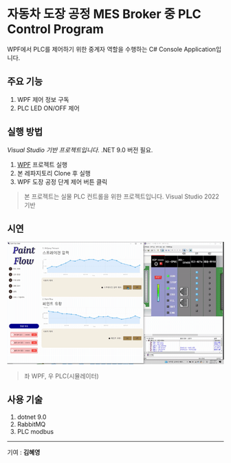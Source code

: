 # 자동차 도장 공정 MES Broker 중 PLC Control Program

WPF에서 PLC를 제어하기 위한 중계자 역할을 수행하는 C# Console Application입니다.

## 주요 기능

1. WPF 제어 정보 구독
2. PLC LED ON/OFF 제어

## 실행 방법

*Visual Studio 기반 프로젝트입니다.*
.NET 9.0 버전 필요.

1. <a href = "https://github.com/PaintsFlow/CarPaintingProcess">WPF</a> 프로젝트 실행
2. 본 레파지토리 Clone 후 실행
3. WPF 도장 공정 단계 제어 버튼 클릭

> 본 프로젝트는 실물 PLC 컨트롤을 위한 프로젝트입니다. Visual Studio 2022 기반


## 시연
![plccontrol](/img/5.PLC-ezgif.com-video-to-gif-converter.gif)

> 좌 WPF, 우 PLC(시뮬레이터)

## 사용 기술

1. dotnet 9.0
2. RabbitMQ
3. PLC modbus

---
기여 : **김혜영**
